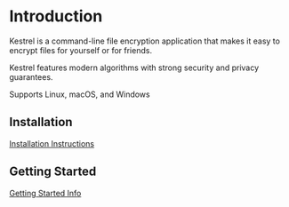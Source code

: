 # Introduction

Kestrel is a command-line file encryption application that makes it easy to
encrypt files for yourself or for friends.

Kestrel features modern algorithms with strong security and privacy guarantees.

Supports Linux, macOS, and Windows

## Installation

[Installation Instructions](./installation.md)

## Getting Started

[Getting Started Info](./getting-started.md)
